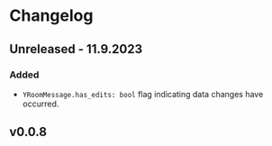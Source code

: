 # Changelog

## Unreleased - 11.9.2023

### Added

- `YRoomMessage.has_edits: bool` flag indicating data changes have occurred.

## v0.0.8
